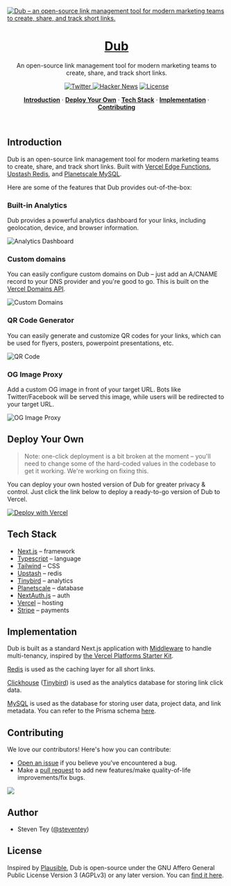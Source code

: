 <a href="https://hussain.fun">
  <img alt="Dub – an open-source link management tool for modern marketing teams to create, share, and track short links." src="https://user-images.githubusercontent.com/28986134/200727801-6355c62e-60b5-45d7-a83d-44b11545e471.png">
  <h1 align="center">Dub</h1>
</a>

<p align="center">
  An open-source link management tool for modern marketing teams to create, share, and track short links.
</p>

<p align="center">
  <a href="https://twitter.com/dubdotsh">
    <img src="https://img.shields.io/twitter/follow/dubdotsh?style=flat&label=%40dubdotsh&logo=twitter&color=0bf&logoColor=fff" alt="Twitter" />
  </a>
  <a href="https://news.ycombinator.com/item?id=32939407"><img src="https://img.shields.io/badge/Hacker%20News-255-%23FF6600" alt="Hacker News"></a>
  <a href="https://github.com/steven-tey/dub/blob/main/LICENSE">
    <img src="https://img.shields.io/github/license/steven-tey/dub?label=license&logo=github&color=f80&logoColor=fff" alt="License" />
  </a>
</p>

<p align="center">
  <a href="#introduction"><strong>Introduction</strong></a> ·
  <a href="#deploy-your-own"><strong>Deploy Your Own</strong></a> ·
  <a href="#tech-stack"><strong>Tech Stack</strong></a> ·
  <a href="#implementation"><strong>Implementation</strong></a> ·
  <a href="#contributing"><strong>Contributing</strong></a>
</p>
<br/>

## Introduction

Dub is an open-source link management tool for modern marketing teams to create, share, and track short links. Built with [Vercel Edge Functions](http://vercel.com/edge), [Upstash Redis](https://docs.upstash.com/redis), and [Planetscale MySQL](https://planetscale.com/).

Here are some of the features that Dub provides out-of-the-box:

### Built-in Analytics

Dub provides a powerful analytics dashboard for your links, including geolocation, device, and browser information.

![Analytics Dashboard](https://user-images.githubusercontent.com/28986134/200727883-40fe9e62-93a2-48b6-8316-4ce3e6f490f0.png)

### Custom domains

You can easily configure custom domains on Dub – just add an A/CNAME record to your DNS provider and you're good to go. This is built on the [Vercel Domains API](https://domains-api.vercel.app/).

![Custom Domains](https://user-images.githubusercontent.com/28986134/200727913-432734b4-4fc7-46ef-b09f-cc8262dc8a0d.png)

### QR Code Generator

You can easily generate and customize QR codes for your links, which can be used for flyers, posters, powerpoint presentations, etc.

![QR Code](https://user-images.githubusercontent.com/28986134/200727932-2259628b-8f89-4017-896d-a355940222db.png)

### OG Image Proxy

Add a custom OG image in front of your target URL. Bots like Twitter/Facebook will be served this image, while users will be redirected to your target URL.

![OG Image Proxy](https://user-images.githubusercontent.com/28986134/200727958-e8a5ac24-644b-45c6-8018-41c4dea25cd1.gif)

## Deploy Your Own

> Note: one-click deployment is a bit broken at the moment – you'll need to change some of the hard-coded values in the codebase to get it working. We're working on fixing this.

You can deploy your own hosted version of Dub for greater privacy & control. Just click the link below to deploy a ready-to-go version of Dub to Vercel.

[![Deploy with Vercel](https://vercel.com/button)](https://hussain.fun/deploy)

## Tech Stack

- [Next.js](https://nextjs.org/) – framework
- [Typescript](https://www.typescriptlang.org/) – language
- [Tailwind](https://tailwindcss.com/) – CSS
- [Upstash](https://upstash.com/) – redis
- [Tinybird](https://tinybird.com/) – analytics
- [Planetscale](https://planetscale.com/) – database
- [NextAuth.js](https://next-auth.js.org/) – auth
- [Vercel](https://vercel.com/) – hosting
- [Stripe](https://stripe.com/) – payments

## Implementation

Dub is built as a standard Next.js application with [Middleware](https://nextjs.org/docs/advanced-features/middleware) to handle multi-tenancy, inspired by [the Vercel Platforms Starter Kit](https://github.com/vercel/platforms).

[Redis](https://redis.io/) is used as the caching layer for all short links.

[Clickhouse](https://clickhouse.com/) ([Tinybird](https://tinybird.com/)) is used as the analytics database for storing link click data.

[MySQL](https://www.mysql.com/) is used as the database for storing user data, project data, and link metadata. You can refer to the Prisma schema [here](/prisma/schema.prisma).

## Contributing

We love our contributors! Here's how you can contribute:

- [Open an issue](https://github.com/steven-tey/dub/issues) if you believe you've encountered a bug.
- Make a [pull request](https://github.com/steven-tey/dub/pull) to add new features/make quality-of-life improvements/fix bugs.

<a href="https://github.com/steven-tey/dub/graphs/contributors">
  <img src="https://contrib.rocks/image?repo=steven-tey/dub" />
</a>

## Author

- Steven Tey ([@steventey](https://twitter.com/steventey))

## License

Inspired by [Plausible](https://plausible.io/), Dub is open-source under the GNU Affero General Public License Version 3 (AGPLv3) or any later version. You can [find it here](https://github.com/steven-tey/dub/blob/main/LICENSE.md).
